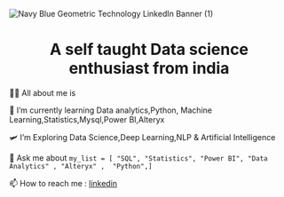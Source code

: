 ![Navy Blue Geometric Technology LinkedIn Banner (1)](https://github.com/punithyc/punithyc/assets/123263654/1d88f0e2-ea4f-4e57-b48a-3ad589432418)<br>






<h1 align="center">A self taught Data science enthusiast from india</h1>

 
 👨‍💻 All about me is<br>
 
 🔭 I’m currently learning Data analytics,Python, Machine Learning,Statistics,Mysql,Power BI,Alteryx <br>
 
 🛩️ I’m Exploring Data Science,Deep Learning,NLP & Artificial Intelligence<br>
 
 💬 Ask me about ```my_list = [ "SQL", "Statistics", "Power BI", "Data Analytics" , "Alteryx" ,  "Python",]```<br>
 
 📫 How to reach me :  [linkedin](www.linkedin.com/in/punith-yc)
<!--
**punithyc/punithyc** is a ✨ _special_ ✨ repository because its `README.md` (this file) appears on your GitHub profile.

Here are some ideas to get you started:

 🔭 I’m currently working on :__*Data Science__*
- 🌱 I’m currently learning ...
- 👯 I’m looking to collaborate on ...
- 🤔 I’m looking for help with ...
- 💬 Ask me about ...
- 📫 How to reach me: ...
- 😄 Pronouns: ...
- ⚡ Fun fact: ...
-->
